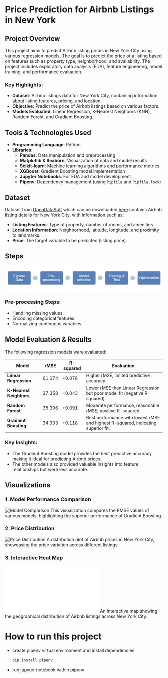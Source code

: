 # Price Prediction for Airbnb Listings in New York

## Project Overview

This project aims to predict Airbnb listing prices in New York City using various regression models. The goal is to predict the price of a listing based on features such as property type, neighborhood, and availability. The project includes exploratory data analysis (EDA), feature engineering, model training, and performance evaluation.

### Key Highlights:

- **Dataset**: Airbnb listings data for New York City, containing information about listing features, pricing, and location.
- **Objective**: Predict the price of Airbnb listings based on various factors.
- **Models Evaluated**: Linear Regression, K-Nearest Neighbors (KNN), Random Forest, and Gradient Boosting.

## Tools & Technologies Used

- **Programming Language**: Python
- **Libraries**:
  - **Pandas**: Data manipulation and preprocessing
  - **Matplotlib & Seaborn**: Visualization of data and model results
  - **Scikit-learn**: Machine learning algorithms and performance metrics
  - **XGBoost**: Gradient Boosting model implementation
  - **Jupyter Notebooks**: For EDA and model development
  - **Pipenv**: Dependency management (using `Pipfile` and `Pipfile.lock`)

## Dataset

Dataset from [OpenDataSoft](https://public.opendatasoft.com/explore/dataset/air-bnb-listings/information/?disjunctive.neighbourhood&disjunctive.column_10&disjunctive.city) which can be downloaded [here](https://data.insideairbnb.com/united-states/ny/new-york-city/2024-04-06/data/listings.csv.gz) contains Airbnb listing details for New York City, with information such as:

- **Listing Features**: Type of property, number of rooms, and amenities.
- **Location Information**: Neighborhood, latitude, longitude, and proximity to landmarks.
- **Price**: The target variable to be predicted (listing price).

## Steps

![Model Comparison](betterRegression/steps.png)

### Pre-processing Steps:

- Handling missing values
- Encoding categorical features
- Normalizing continuous variables

## Model Evaluation & Results

The following regression models were evaluated:

| **Model**               | **rMSE** | **R-squared** | **Evaluation**                                                                    |
| ----------------------- | -------- | ------------- | --------------------------------------------------------------------------------- |
| **Linear Regression**   | 61.074   | +0.078        | Higher rMSE, limited predictive accuracy.                                         |
| **K-Nearest Neighbors** | 37.358   | -0.043        | Lower rMSE than Linear Regression but poor model fit (negative R-squared).        |
| **Random Forest**       | 35.396   | +0.091        | Moderate performance, reasonable rMSE, positive R-squared.                        |
| **Gradient Boosting**   | 34.333   | +0.118        | Best performance with lowest rMSE and highest R-squared, indicating superior fit. |

### Key Insights:

- The Gradient Boosting model provides the best predictive accuracy, making it ideal for predicting Airbnb prices.
- The other models also provided valuable insights into feature relationships but were less accurate.

## Visualizations

### 1. Model Performance Comparison

![Model Comparison](outputs/steps.png)
This visualization compares the RMSE values of various models, highlighting the superior performance of Gradient Boosting.

### 2. Price Distribution

![Price Distribution](content/New_York_City_.png)
A distribution plot of Airbnb prices in New York City, showcasing the price variation across different listings.

### 3. Interactive Heat Map

![NYC Airbnb Heat Map](outputs/nyc_airbnb_costs.html)
An interactive map showing the geographical distribution of Airbnb listings across New York City.

# How to run this project

- create pipenv virtual environment and install dependencies

  ```bash
  pip install pipenv
  ```

- run jupyter notebook within pipenv
